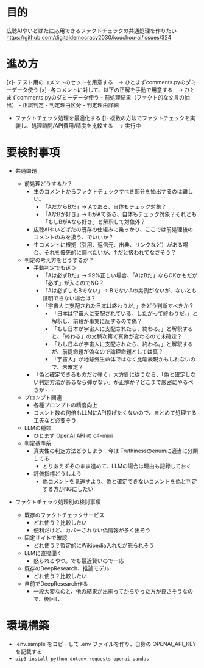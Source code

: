 # 目的

広聴AIやいどばたに応用できるファクトチェックの共通処理を作りたい
https://github.com/digitaldemocracy2030/kouchou-ai/issues/324

# 進め方

[x]- テスト用のコメントのセットを用意する　→ ひとまずcomments.pyのダミーデータ使う
[x]- 各コメントに対して、以下の正解を手動で用意する　→ ひとまずcomments.pyのダミーデータ使う
    - 前処理結果（ファクト的な文言の抽出）
    - 正誤判定
    - 判定理由区分
    - 判定理由詳細
- ファクトチェック処理を最適化する
    []- 複数の方法でファクトチェックを実装し、処理時間/API費用/精度を比較する　→ 実行中

# 要検討事項

- 共通問題
    - 前処理どうするか？
        - 生のコメントからファクトチェックすべき部分を抽出するのは難しい。
            - 「AだからBだ」→ Aである、自体もチェック対象？
            - 「AなBが好き」→ BがAである、自体もチェック対象？それとも「もしBがAなら好き」と解釈して対象外？
        - 広聴AIやいどばたの既存の仕組みに乗っかり、ここでは前処理後のコメントのみを扱う、でいいか？
        - 生コメントに根拠（引用、返信元、出典、リンクなど）がある場合、それを優先的に調べたいが、↑だと扱われてなさそう？
    - 判定の考え方をどうするか？
        - 手動判定でも迷う
            - 「Aは必ずBだ」→ 99%正しい場合、「AはBだ」ならOKかもだが「必ず」が入るのでNG？
            - 「Aは必ずしもBでない」→ BでないAの実例がないが、ないとも証明できない場合は？
            - 「宇宙人に支配された日本は終わりだ。」をどう判断すべきか？
                - 「日本は宇宙人に支配されている。したがって終わりだ。」と解釈し、前段が事実に反するので偽？
                - 「もし日本が宇宙人に支配されたら、終わる。」と解釈すると、「終わる」の文脈次第で真偽が変わるので未確定？
                - 「もし日本が宇宙人に支配されたら、終わる。」と解釈するが、前提命題が偽なので論理命題としては真？
                - 「宇宙人」が地球外生命体ではなく比喩表現かもしれないので、未確定？
        - 「偽と確定できるものだけ弾く」大方針に従うなら、「偽と確定しない判定方法があるなら弾かない」が正解か？どこまで厳密にやるべきか・・
    - プロンプト関連
        - 各種プロンプトの精度向上
        - コメント数の何倍もLLMにAPI投げたくないので、まとめて処理する工夫など必要そう
    - LLMの種類
        - ひとまず OpenAI API の o4-mini
    - 判定基準系
        - 真実性の判定方法どうしよう　今は Truthinessのenumに適当に分類してる
            - とりあえずそのまま進めて、LLMの場合は理由も記録しておく
        - 評価指標どうしよう
            - 偽コメントを見逃すより、偽と確定できないコメントを偽と判定する方がNGにしたい

- ファクトチェック処理別の検討事項
    - 既存のファクトチェックサービス
        - どれ使う？比較したい
        - 便利だけど、カバーされない偽情報が多く出そう
    - 固定サイトで確認
        - どれ使う？暫定的にWikipedia入れたが怒られそう
    - LLMに直接聞く
        - 怒られるやつ。でも最近賢いので一応
    - 既存のDeepResearch、推論モデル
        - どれ使う？比較したい
    - 自前でDeepResearch作る
        - 一段大変なのと、他の結果が出揃ってからやった方が良さそうなので、後回し

# 環境構築

- .env.sample をコピーして .env ファイルを作り、自身の OPENAI_API_KEY を記載する
- `pip3 install python-dotenv requests openai pandas`
